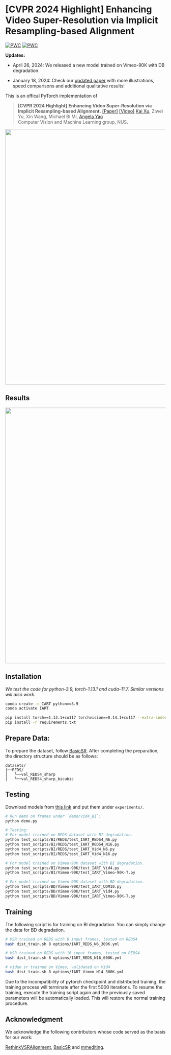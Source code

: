 # [CVPR 2024 Highlight] Enhancing Video Super-Resolution via Implicit Resampling-based Alignment

[![PWC](https://img.shields.io/endpoint.svg?url=https://paperswithcode.com/badge/an-implicit-alignment-for-video-super/video-super-resolution-on-reds4-4x-upscaling)](https://paperswithcode.com/sota/video-super-resolution-on-reds4-4x-upscaling?p=an-implicit-alignment-for-video-super)
[![PWC](https://img.shields.io/endpoint.svg?url=https://paperswithcode.com/badge/an-implicit-alignment-for-video-super/video-super-resolution-on-vid4-4x-upscaling)](https://paperswithcode.com/sota/video-super-resolution-on-vid4-4x-upscaling?p=an-implicit-alignment-for-video-super)

**Updates:**
- April 26, 2024: We released a new model trained on Vimeo-90K with DB degradation.

- January 18, 2024: Check our [updated paper](https://github.com/kai422/IART/blob/main/arxiv.pdf) with more illustrations, speed comparisons and additional qualitative results!


This is an offical PyTorch implementation of 


>**[CVPR 2024 Highlight]** 
**Enhancing Video Super-Resolution via Implicit Resampling-based Alignment.** 
[[Paper]](https://github.com/kai422/IART/blob/main/arxiv.pdf) [[Video]](https://www.youtube.com/watch?v=ANdgX-erbzI) 
[Kai Xu](https://kai422.github.io/), Ziwei Yu, Xin Wang, Michael Bi Mi, [Angela Yao](https://www.comp.nus.edu.sg/~ayao/)    
Computer Vision and Machine Learning group, NUS.   


<p align="center">
  <img width="800" src="method.png">
</p>



## Results 
<p align="center">
  <img width="800" src="results.png">
</p>


## Installation

*We test the code for python-3.9, torch-1.13.1 and cuda-11.7. Similar versions will also work.*

```bash
conda create -n IART python==3.9
conda activate IART

pip install torch==1.13.1+cu117 torchvision==0.14.1+cu117 --extra-index-url https://download.pytorch.org/whl/cu117
pip install -r requirements.txt
```
## Prepare Data:

To prepare the dataset, follow [BasicSR](https://github.com/XPixelGroup/BasicSR/blob/master/docs/DatasetPreparation.md#Video-Super-Resolution). After completing the preparation, the directory structure should be as follows: 

```
datasets/
├──REDS/
│   └──val_REDS4_sharp
│   └──val_REDS4_sharp_bicubic
```

## Testing

Download models from [this link](https://drive.google.com/drive/folders/1MIUK37Izc4IcA_a3eSH-21EXOZO5G5qU?usp=sharing) and put them under `experiments/`.

```bash
# Run demo on frames under `demo/Vid4_BI`:
python demo.py

# Testing:
# For model trained on REDS dataset with BI degradation. 
python test_scripts/BI/REDS/test_IART_REDS4_N6.py
python test_scripts/BI/REDS/test_IART_REDS4_N16.py
python test_scripts/BI/REDS/test_IART_Vid4_N6.py
python test_scripts/BI/REDS/test_IART_Vid4_N16.py

# For model trained on Vimeo-90K dataset with BI degradation. 
python test_scripts/BI/Vimeo-90K/test_IART_Vid4.py
python test_scripts/BI/Vimeo-90K/test_IART_Vimeo-90K-T.py

# For model trained on Vimeo-90K dataset with BD degradation.
python test_scripts/BD/Vimeo-90K/test_IART_UDM10.py
python test_scripts/BD/Vimeo-90K/test_IART_Vid4.py
python test_scripts/BD/Vimeo-90K/test_IART_Vimeo-90K-T.py
```

## Training

The following script is for training on BI degradation. You can simply change the data for BD degradation.

```bash
# VSR trained on REDS with 6 input frames, tested on REDS4
bash dist_train.sh 8 options/IART_REDS_N6_300K.yml

# VSR trained on REDS with 16 input frames, tested on REDS4
bash dist_train.sh 8 options/IART_REDS_N16_600K.yml

# video sr trained on Vimeo, validated on Vid4
bash dist_train.sh 8 options/IART_Vimeo_N14_300K.yml
```

Due to the incompatibility of pytorch checkpoint and distributed training, the training process will terminate after the first 5000 iterations. To resume the training, execute the training script again and the previously saved parameters will be automatically loaded. This will restore the normal training procedure.



## Acknowledgment
We acknowledge the following contributors whose code served as the basis for our work:

[RethinkVSRAlignment](https://github.com/XPixelGroup/RethinkVSRAlignment), [BasicSR](https://github.com/XPixelGroup/BasicSR) and [mmediting](https://github.com/open-mmlab/mmediting).
